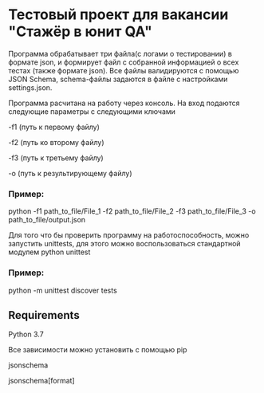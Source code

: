 # Тестовый проект для вакансии "Стажёр в юнит QA"

Программа обрабатывает три файла(с логами о тестировании) в формате json, и формирует файл с собранной информацией о всех тестах (также формате json).
Все файлы валидируются с помощью JSON Schema, schema-файлы задаются в файле с настройками settings.json.

Программа расчитана на работу через консоль. На вход подаются следующие параметры с следующими ключами

-f1 (путь к первому файлу)

-f2 (путь ко второму файлу)

-f3 (путь к третьему файлу)

-o (путь к результирующему файлу)

### Пример:
  python -f1 path_to_file/File_1 -f2 path_to_file/File_2 -f3 path_to_file/File_3 -o path_to_file/output.json
  
Для того что бы проверить программу на работоспособность, можно запустить unittests, для этого можно воспользоваться стандартной модулем python unittest
### Пример:
  python -m unittest discover tests
  
 ## Requirements
 Python 3.7
 
 Все зависимости можно установить с помощью pip
 
jsonschema

jsonschema[format]
